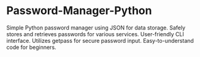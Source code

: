# Password-Manager-Python
Simple Python password manager using JSON for data storage. Safely stores and retrieves passwords for various services. User-friendly CLI interface. Utilizes getpass for secure password input. Easy-to-understand code for beginners.
